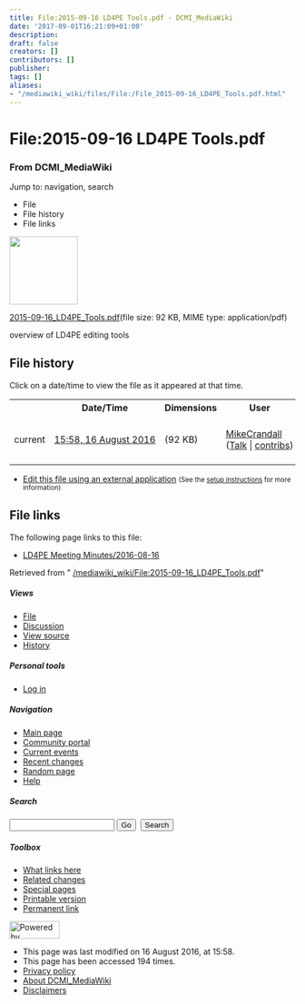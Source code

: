 ```yaml
---
title: File:2015-09-16 LD4PE Tools.pdf - DCMI_MediaWiki
date: '2017-09-01T16:21:09+01:00'
description: 
draft: false
creators: []
contributors: []
publisher: 
tags: []
aliases:
- "/mediawiki_wiki/files/File:/File_2015-09-16_LD4PE_Tools.pdf.html"
---
```


<a id="top"></a>
# File:2015-09-16 LD4PE Tools.pdf

### From DCMI\_MediaWiki

Jump to: navigation, search
<!-- start content -->
- File
- File history
- File links

 [<img alt="" src="/skins/common/images/icons/fileicon-pdf.png" width="120" height="120">](/mediawiki_wiki/files/2015-09-16_LD4PE_Tools.pdf)

[2015-09-16\_LD4PE\_Tools.pdf](/mediawiki_wiki/files/2015-09-16_LD4PE_Tools.pdf "2015-09-16 LD4PE Tools.pdf")‎(file size: 92 KB, MIME type: application/pdf)

overview of LD4PE editing tools

<!-- 
NewPP limit report
Preprocessor node count: 1/1000000
Post-expand include size: 0/2097152 bytes
Template argument size: 0/2097152 bytes
Expensive parser function count: 0/100
-->
## File history

Click on a date/time to view the file as it appeared at that time.

<table class="wikitable filehistory">
  <tr>
    <td></td>
    <th>Date/Time</th>
    <th>Dimensions</th>
    <th>User</th>
    <th>Comment</th>
  </tr>
  <tr>
    <td>current</td>
    <td class="filehistory-selected" style="white-space: nowrap;"><a href="/mediawiki_wiki/files/2015-09-16_LD4PE_Tools.pdf">15:58, 16 August 2016</a></td>
    <td> <span style="white-space: nowrap;">(92 KB)</span>
    </td>
    <td>
      <a href="/index.php?title=User:MikeCrandall&amp;action=edit&amp;redlink=1" class="new mw-userlink" title="User:MikeCrandall (page does not exist)">MikeCrandall</a> <span style="white-space: nowrap;"> <span class="mw-usertoollinks">(<a href="/index.php?title=User_talk:MikeCrandall&amp;action=edit&amp;redlink=1" class="new" title="User talk:MikeCrandall (page does not exist)">Talk</a> | <a href="/index.php/Special:Contributions/MikeCrandall" title="Special:Contributions/MikeCrandall">contribs</a>)</span></span>
    </td>
    <td> <span class="comment">(overview of LD4PE editing tools)</span>
    </td>
  </tr>
</table>

  

- [Edit this file using an external application](/index.php?title=File:2015-09-16_LD4PE_Tools.pdf&action=edit&externaledit=true&mode=file "File:2015-09-16 LD4PE Tools.pdf") <small>(See the <a href="http://www.mediawiki.org/wiki/Manual:External_editors" class="external text" rel="nofollow">setup instructions</a> for more information)</small>

## File links

The following page links to this file:

- [LD4PE Meeting Minutes/2016-08-16](/index.php/LD4PE_Meeting_Minutes/2016-08-16 "LD4PE Meeting Minutes/2016-08-16")

Retrieved from " [/mediawiki_wiki/File:2015-09-16\_LD4PE\_Tools.pdf](/mediawiki_wiki/files/File:/File:2015-09-16_LD4PE_Tools.pdf.html)"

<!-- end content -->

##### Views

- [File](/mediawiki_wiki/files/File:/File:2015-09-16_LD4PE_Tools.pdf.html "View the file page [c]")
- [Discussion](/index.php?title=File_talk:2015-09-16_LD4PE_Tools.pdf&action=edit&redlink=1 "Discussion about the content page [t]")
- [View source](/index.php?title=File:2015-09-16_LD4PE_Tools.pdf&action=edit "This page is protected.
You can view its source [e]")
- [History](/index.php?title=File:2015-09-16_LD4PE_Tools.pdf&action=history "Past revisions of this page [h]")

##### Personal tools

- [Log in](/index.php?title=Special:UserLogin&returnto=File:2015-09-16_LD4PE_Tools.pdf "You are encouraged to log in; however, it is not mandatory [o]")

<script type="text/javascript"> if (window.isMSIE55) fixalpha(); </script>

##### Navigation

- [Main page](/index.php/Main_Page "Visit the main page [z]")
- [Community portal](/index.php/DCMI_MediaWiki:Community_portal "About the project, what you can do, where to find things")
- [Current events](/index.php/DCMI_MediaWiki:Current_events "Find background information on current events")
- [Recent changes](/index.php/Special:RecentChanges "The list of recent changes in the wiki [r]")
- [Random page](/index.php/Special:Random "Load a random page [x]")
- [Help](/index.php/Help:Contents "The place to find out")

##### <label for="searchInput">Search</label>

<form action="/index.php" id="searchform">
				<input type="hidden" name="title" value="Special:Search">
				<input id="searchInput" title="Search DCMI_MediaWiki" accesskey="f" type="search" name="search">
				<input type="submit" name="go" class="searchButton" id="searchGoButton" value="Go" title="Go to a page with this exact name if exists"> 
				<input type="submit" name="fulltext" class="searchButton" id="mw-searchButton" value="Search" title="Search the pages for this text">
			</form>

##### Toolbox

- [What links here](/index.php/Special:WhatLinksHere/File:2015-09-16_LD4PE_Tools.pdf "List of all wiki pages that link here [j]")
- [Related changes](/index.php/Special:RecentChangesLinked/File:2015-09-16_LD4PE_Tools.pdf "Recent changes in pages linked from this page [k]")
- [Special pages](/index.php/Special:SpecialPages "List of all special pages [q]")
- [Printable version](/index.php?title=File:2015-09-16_LD4PE_Tools.pdf&printable=yes "Printable version of this page [p]")
- [Permanent link](/index.php?title=File:2015-09-16_LD4PE_Tools.pdf&oldid=10060 "Permanent link to this revision of the page")

<!-- end of the left (by default at least) column -->

 [<img src="/skins/common/images/poweredby_mediawiki_88x31.png" height="31" width="88" alt="Powered by MediaWiki">](http://www.mediawiki.org/)

- This page was last modified on 16 August 2016, at 15:58.
- This page has been accessed 194 times.
- [Privacy policy](/index.php/DCMI_MediaWiki:Privacy_policy "DCMI MediaWiki:Privacy policy")
- [About DCMI\_MediaWiki](/index.php/DCMI_MediaWiki:About "DCMI MediaWiki:About")
- [Disclaimers](/index.php/DCMI_MediaWiki:General_disclaimer "DCMI MediaWiki:General disclaimer")

<script>if (window.runOnloadHook) runOnloadHook();</script><!-- Served in 0.458 secs. -->
